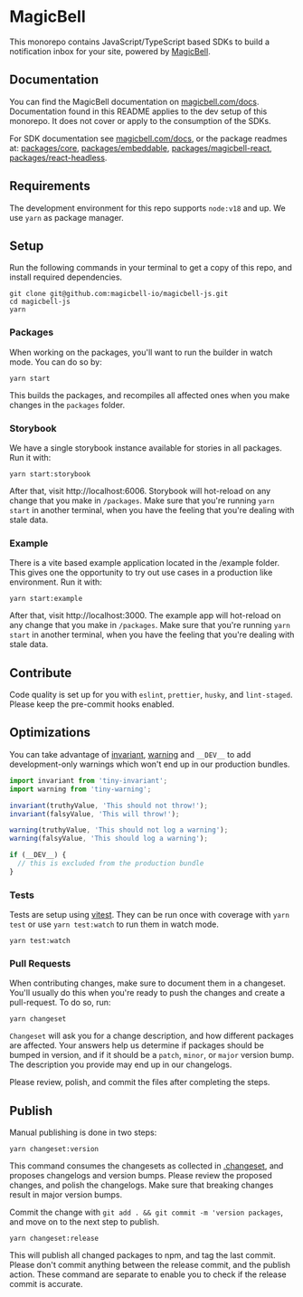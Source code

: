 # MagicBell

This monorepo contains JavaScript/TypeScript based SDKs to build a notification inbox for your site, powered by [MagicBell](https://magicbell.com).

## Documentation

You can find the MagicBell documentation on [magicbell.com/docs](https://magicbell.com/docs). Documentation found in this README applies to the dev setup of this monorepo. It does not cover or apply to the consumption of the SDKs.

For SDK documentation see [magicbell.com/docs](https://magicbell.com/docs), or the package readmes at: [packages/core](packages/core), [packages/embeddable](packages/embeddable), [packages/magicbell-react](packages/react), [packages/react-headless](packages/react-headless).

## Requirements

The development environment for this repo supports `node:v18` and up. We use `yarn` as package manager.

## Setup

Run the following commands in your terminal to get a copy of this repo, and install required dependencies.

```
git clone git@github.com:magicbell-io/magicbell-js.git
cd magicbell-js
yarn
```

### Packages

When working on the packages, you'll want to run the builder in watch mode. You can do so by:

```
yarn start
```

This builds the packages, and recompiles all affected ones when you make changes in the `packages` folder.

### Storybook

We have a single storybook instance available for stories in all packages. Run it with:

```
yarn start:storybook
```

After that, visit http://localhost:6006. Storybook will hot-reload on any change that you make in `/packages`. Make sure that you're running `yarn start` in another terminal, when you have the feeling that you're dealing with stale data.

### Example

There is a vite based example application located in the /example folder. This gives one the opportunity to try out use cases in a production like environment. Run it with:

```
yarn start:example
```

After that, visit http://localhost:3000. The example app will hot-reload on any change that you make in `/packages`. Make sure that you're running `yarn start` in another terminal, when you have the feeling that you're dealing with stale data.

## Contribute

Code quality is set up for you with `eslint`, `prettier`, `husky`, and `lint-staged`. Please keep the pre-commit hooks enabled.

## Optimizations

You can take advantage of [invariant](https://npmjs.com/tiny-invariant), [warning](https://npmjs.com/tiny-warning) and `__DEV__` to add development-only warnings which won't end up in our production bundles.

```js
import invariant from 'tiny-invariant';
import warning from 'tiny-warning';

invariant(truthyValue, 'This should not throw!');
invariant(falsyValue, 'This will throw!');

warning(truthyValue, 'This should not log a warning');
warning(falsyValue, 'This should log a warning');

if (__DEV__) {
  // this is excluded from the production bundle
}
```

### Tests

Tests are setup using [vitest](https://npmjs.com/vitest). They can be run once with coverage with `yarn test` or use `yarn test:watch` to run them in watch mode.

```
yarn test:watch
```

### Pull Requests

When contributing changes, make sure to document them in a changeset. You'll usually do this when you're ready to push the changes and create a pull-request. To do so, run:

```
yarn changeset
```

`Changeset` will ask you for a change description, and how different packages are affected. Your answers help us determine if packages should be bumped in version, and if it should be a `patch`, `minor`, or `major` version bump. The description you provide may end up in our changelogs.

Please review, polish, and commit the files after completing the steps.

## Publish

Manual publishing is done in two steps:

```
yarn changeset:version
```

This command consumes the changesets as collected in [.changeset](.changeset), and proposes changelogs and version bumps. Please review the proposed changes, and polish the changelogs. Make sure that breaking changes result in major version bumps.

Commit the change with `git add . && git commit -m 'version packages`, and move on to the next step to publish.

```
yarn changeset:release
```

This will publish all changed packages to npm, and tag the last commit. Please don't commit anything between the release commit, and the publish action. These command are separate to enable you to check if the release commit is accurate.
